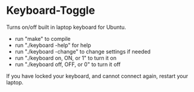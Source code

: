 # Keyboard-Toggle
Turns on/off built in laptop keyboard for Ubuntu. 

* run "make" to compile
* run "./keyboard -help" for help
* run "./keyboard -change" to change settings if needed
* run "./keyboard on, ON, or 1" to turn it on
* run "./keyboard off, OFF, or 0" to turn it off


If you have locked your keyboard, and cannot
connect again, restart your laptop.
